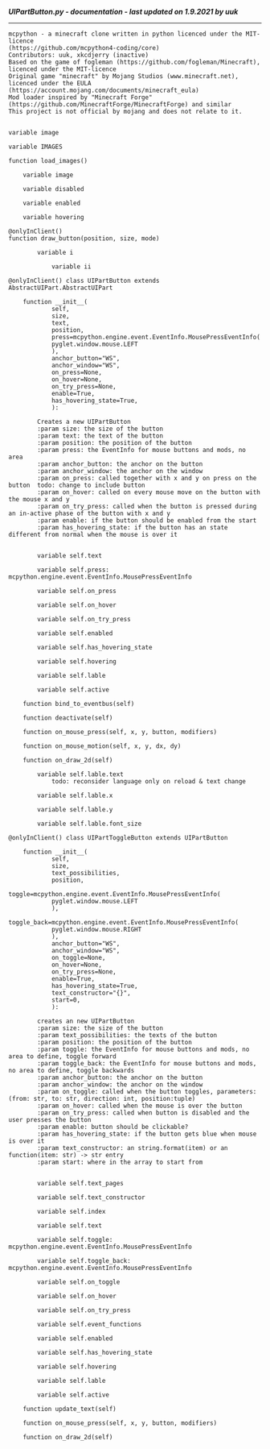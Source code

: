***UIPartButton.py - documentation - last updated on 1.9.2021 by uuk***
___

    mcpython - a minecraft clone written in python licenced under the MIT-licence 
    (https://github.com/mcpython4-coding/core)
    Contributors: uuk, xkcdjerry (inactive)
    Based on the game of fogleman (https://github.com/fogleman/Minecraft), licenced under the MIT-licence
    Original game "minecraft" by Mojang Studios (www.minecraft.net), licenced under the EULA
    (https://account.mojang.com/documents/minecraft_eula)
    Mod loader inspired by "Minecraft Forge" (https://github.com/MinecraftForge/MinecraftForge) and similar
    This project is not official by mojang and does not relate to it.


    variable image

    variable IMAGES

    function load_images()

        variable image

        variable disabled

        variable enabled

        variable hovering

    @onlyInClient()
    function draw_button(position, size, mode)

            variable i

                variable ii

    @onlyInClient() class UIPartButton extends AbstractUIPart.AbstractUIPart

        function __init__(
                self,
                size,
                text,
                position,
                press=mcpython.engine.event.EventInfo.MousePressEventInfo(
                pyglet.window.mouse.LEFT
                ),
                anchor_button="WS",
                anchor_window="WS",
                on_press=None,
                on_hover=None,
                on_try_press=None,
                enable=True,
                has_hovering_state=True,
                ):
            
            Creates a new UIPartButton
            :param size: the size of the button
            :param text: the text of the button
            :param position: the position of the button
            :param press: the EventInfo for mouse buttons and mods, no area
            :param anchor_button: the anchor on the button
            :param anchor_window: the anchor on the window
            :param on_press: called together with x and y on press on the button  todo: change to include button
            :param on_hover: called on every mouse move on the button with the mouse x and y
            :param on_try_press: called when the button is pressed during an in-active phase of the button with x and y
            :param enable: if the button should be enabled from the start
            :param has_hovering_state: if the button has an state different from normal when the mouse is over it


            variable self.text

            variable self.press: mcpython.engine.event.EventInfo.MousePressEventInfo

            variable self.on_press

            variable self.on_hover

            variable self.on_try_press

            variable self.enabled

            variable self.has_hovering_state

            variable self.hovering

            variable self.lable

            variable self.active

        function bind_to_eventbus(self)

        function deactivate(self)

        function on_mouse_press(self, x, y, button, modifiers)

        function on_mouse_motion(self, x, y, dx, dy)

        function on_draw_2d(self)

            variable self.lable.text
                todo: reconsider language only on reload & text change

            variable self.lable.x

            variable self.lable.y

            variable self.lable.font_size

    @onlyInClient() class UIPartToggleButton extends UIPartButton

        function __init__(
                self,
                size,
                text_possibilities,
                position,
                toggle=mcpython.engine.event.EventInfo.MousePressEventInfo(
                pyglet.window.mouse.LEFT
                ),
                toggle_back=mcpython.engine.event.EventInfo.MousePressEventInfo(
                pyglet.window.mouse.RIGHT
                ),
                anchor_button="WS",
                anchor_window="WS",
                on_toggle=None,
                on_hover=None,
                on_try_press=None,
                enable=True,
                has_hovering_state=True,
                text_constructor="{}",
                start=0,
                ):
            
            creates an new UIPartButton
            :param size: the size of the button
            :param text_possibilities: the texts of the button
            :param position: the position of the button
            :param toggle: the EventInfo for mouse buttons and mods, no area to define, toggle forward
            :param toggle_back: the EventInfo for mouse buttons and mods, no area to define, toggle backwards
            :param anchor_button: the anchor on the button
            :param anchor_window: the anchor on the window
            :param on_toggle: called when the button toggles, parameters: (from: str, to: str, direction: int, position:tuple)
            :param on_hover: called when the mouse is over the button
            :param on_try_press: called when button is disabled and the user presses the button
            :param enable: button should be clickable?
            :param has_hovering_state: if the button gets blue when mouse is over it
            :param text_constructor: an string.format(item) or an function(item: str) -> str entry
            :param start: where in the array to start from


            variable self.text_pages

            variable self.text_constructor

            variable self.index

            variable self.text

            variable self.toggle: mcpython.engine.event.EventInfo.MousePressEventInfo

            variable self.toggle_back: mcpython.engine.event.EventInfo.MousePressEventInfo

            variable self.on_toggle

            variable self.on_hover

            variable self.on_try_press

            variable self.event_functions

            variable self.enabled

            variable self.has_hovering_state

            variable self.hovering

            variable self.lable

            variable self.active

        function update_text(self)

        function on_mouse_press(self, x, y, button, modifiers)

        function on_draw_2d(self)